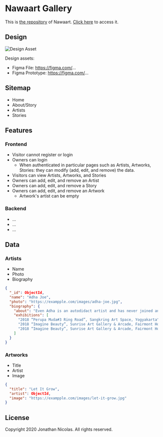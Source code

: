 # Nawaart Gallery

This is [the repository](https://github.com/jobegood49/nawaart) of Nawaart.
[Click here](https://nawaart.jonathannicolas.dev) to access it.

## Design

![Design Asset](assets/design.jpg)

Design assets:

- Figma File: https://figma.com/...
- Figma Prototype: https://figma.com/...

## Sitemap

- Home
- About/Story
- Artists
- Stories

## Features

### Frontend

- Visitor cannot register or login
- Owners can login
  - When authenticated in particular pages such as Artists, Artworks, Stories: they can modify (add, edit, and remove) the data.
- Visitors can view Artists, Artworks, and Stories
- Owners can add, edit, and remove an Artist
- Owners can add, edit, and remove a Story
- Owners can add, edit, and remove an Artwork
  - Artwork's artist can be empty

### Backend

- ...
- ...
- ...

## Data

### Artists

- Name
- Photo
- Biography

```json
{
  "_id": ObjectId,
  "name": "Adha Joe",
  "photo": "https://exampple.com/images/adha-joe.jpg",
  "biography": {
    "about": "Even Adha is an autodidact artist and has never joined any art institution, he has been interested with art and started to paint since he was very young. In the beginning, Adha started to learn many kind of arts in various media, then finally he decided to focus on painting. For Adha, to paint is to express himself, as for him arts is the bridge to communicate to the audiences.",
    "exhibitions": [
      "2018 “Perupa Muda#3 Ring Road”, Sangkring Art Space, Yogyakarta",
      "2018 “Imagine Beauty”, Sunrise Art Gallery & Arcade, Fairmont Hotel, Jakarta",
      "2018 “Imagine Beauty”, Sunrise Art Gallery & Arcade, Fairmont Hotel, Jakarta"
    ]
  }
}
```

### Artworks

- Title
- Artist
- Image

```json
{
  "title": "Let It Grow",
  "artist": ObjectId,
  "image": "https://exampple.com/images/let-it-grow.jpg"
}
```

## License

Copyright 2020 Jonathan Nicolas. All rights reserved.
